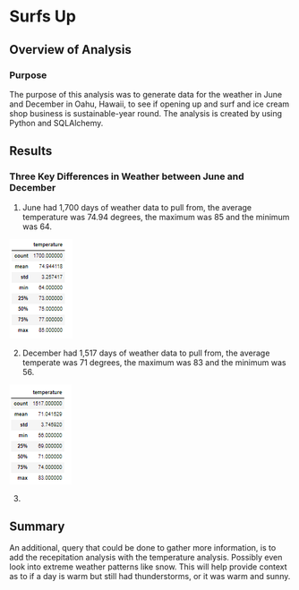 # Surfs Up
## Overview of Analysis
### Purpose
The purpose of this analysis was to generate data for the weather in June and December in Oahu, Hawaii, to see if opening up and surf and ice cream shop business is sustainable-year round. The analysis is created by using Python and SQLAlchemy. 

## Results
### Three Key Differences in Weather between June and December
1. June had 1,700 days of weather data to pull from, the average temperature was 74.94 degrees, the maximum was 85 and the minimum was 64.

![june](june_temperature.PNG)

2. December had 1,517 days of weather data to pull from, the average temperate was 71 degrees, the maximum was 83 and  the minimum was 56.

![december](december_temperature.png) 

3. 
## Summary 
An additional, query that could be done to gather more information, is to add the recepitation analysis with the temperature analysis. Possibly even look into extreme weather patterns like snow. This will help provide context as to if a day is warm but still had thunderstorms, or it was warm and sunny. 
